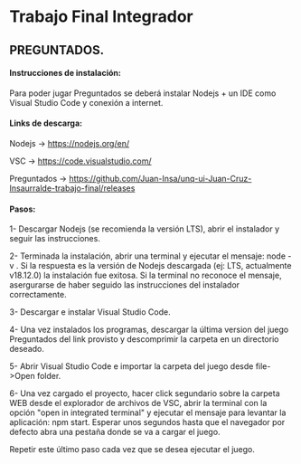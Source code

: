 # Trabajo Final Integrador


## PREGUNTADOS. 

#### Instrucciones de instalación:

Para poder jugar Preguntados se deberá instalar Nodejs + un IDE como Visual Studio Code y conexión a internet.

#### Links de descarga: 
  
  Nodejs -> https://nodejs.org/en/
  
  VSC -> https://code.visualstudio.com/
  
  Preguntados -> https://github.com/Juan-Insa/unq-ui-Juan-Cruz-Insaurralde-trabajo-final/releases

#### Pasos:

1- Descargar Nodejs (se recomienda la versión LTS), abrir el instalador y seguir las instrucciones.

2- Terminada la instalación, abrir una terminal y ejecutar el mensaje: node -v . Si la respuesta es la versión de Nodejs descargada (ej: LTS, actualmente v18.12.0) la instalación fue exitosa. Si la terminal no reconoce el mensaje, asergurarse de haber seguido las instrucciones del instalador correctamente.

3- Descargar e instalar Visual Studio Code.

4- Una vez instalados los programas, descargar la última version del juego Preguntados del link provisto y descomprimir la carpeta en un directorio deseado.

5- Abrir Visual Studio Code e importar la carpeta del juego desde file->Open folder. 

6- Una vez cargado el proyecto, hacer click segundario sobre la carpeta WEB desde el explorador de archivos de VSC, abrir la terminal con la opción "open in integrated terminal" y ejecutar el mensaje para levantar la aplicación: npm start. Esperar unos segundos hasta que el navegador por defecto abra una pestaña donde se va a cargar el juego.

Repetir este último paso cada vez que se desea ejecutar el juego.
